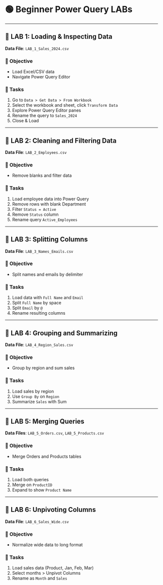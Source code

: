 
# 🟢 Beginner Power Query LABs

---

## 🔬 LAB 1: Loading & Inspecting Data

**Data File**: `LAB_1_Sales_2024.csv`

### 🎯 Objective
- Load Excel/CSV data
- Navigate Power Query Editor

### 📝 Tasks
1. Go to `Data > Get Data > From Workbook`
2. Select the workbook and sheet, click `Transform Data`
3. Explore Power Query Editor panes
4. Rename the query to `Sales_2024`
5. Close & Load

---

## 🔬 LAB 2: Cleaning and Filtering Data

**Data File**: `LAB_2_Employees.csv`

### 🎯 Objective
- Remove blanks and filter data

### 📝 Tasks
1. Load employee data into Power Query
2. Remove rows with blank Department
3. Filter `Status = Active`
4. Remove `Status` column
5. Rename query `Active_Employees`

---

## 🔬 LAB 3: Splitting Columns

**Data File**: `LAB_3_Names_Emails.csv`

### 🎯 Objective
- Split names and emails by delimiter

### 📝 Tasks
1. Load data with `Full Name` and `Email`
2. Split `Full Name` by space
3. Split `Email` by `@`
4. Rename resulting columns

---

## 🔬 LAB 4: Grouping and Summarizing

**Data File**: `LAB_4_Region_Sales.csv`

### 🎯 Objective
- Group by region and sum sales

### 📝 Tasks
1. Load sales by region
2. Use `Group By` on `Region`
3. Summarize `Sales` with Sum

---

## 🔬 LAB 5: Merging Queries

**Data Files**: `LAB_5_Orders.csv`, `LAB_5_Products.csv`

### 🎯 Objective
- Merge Orders and Products tables

### 📝 Tasks
1. Load both queries
2. Merge on `ProductID`
3. Expand to show `Product Name`

---

## 🔬 LAB 6: Unpivoting Columns

**Data File**: `LAB_6_Sales_Wide.csv`

### 🎯 Objective
- Normalize wide data to long format

### 📝 Tasks
1. Load sales data (Product, Jan, Feb, Mar)
2. Select months > Unpivot Columns
3. Rename as `Month` and `Sales`
